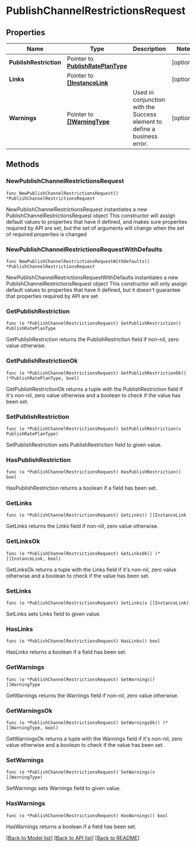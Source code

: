 # PublishChannelRestrictionsRequest

## Properties

Name | Type | Description | Notes
------------ | ------------- | ------------- | -------------
**PublishRestriction** | Pointer to [**PublishRatePlanType**](PublishRatePlanType.md) |  | [optional] 
**Links** | Pointer to [**[]InstanceLink**](InstanceLink.md) |  | [optional] 
**Warnings** | Pointer to [**[]WarningType**](WarningType.md) | Used in conjunction with the Success element to define a business error. | [optional] 

## Methods

### NewPublishChannelRestrictionsRequest

`func NewPublishChannelRestrictionsRequest() *PublishChannelRestrictionsRequest`

NewPublishChannelRestrictionsRequest instantiates a new PublishChannelRestrictionsRequest object
This constructor will assign default values to properties that have it defined,
and makes sure properties required by API are set, but the set of arguments
will change when the set of required properties is changed

### NewPublishChannelRestrictionsRequestWithDefaults

`func NewPublishChannelRestrictionsRequestWithDefaults() *PublishChannelRestrictionsRequest`

NewPublishChannelRestrictionsRequestWithDefaults instantiates a new PublishChannelRestrictionsRequest object
This constructor will only assign default values to properties that have it defined,
but it doesn't guarantee that properties required by API are set

### GetPublishRestriction

`func (o *PublishChannelRestrictionsRequest) GetPublishRestriction() PublishRatePlanType`

GetPublishRestriction returns the PublishRestriction field if non-nil, zero value otherwise.

### GetPublishRestrictionOk

`func (o *PublishChannelRestrictionsRequest) GetPublishRestrictionOk() (*PublishRatePlanType, bool)`

GetPublishRestrictionOk returns a tuple with the PublishRestriction field if it's non-nil, zero value otherwise
and a boolean to check if the value has been set.

### SetPublishRestriction

`func (o *PublishChannelRestrictionsRequest) SetPublishRestriction(v PublishRatePlanType)`

SetPublishRestriction sets PublishRestriction field to given value.

### HasPublishRestriction

`func (o *PublishChannelRestrictionsRequest) HasPublishRestriction() bool`

HasPublishRestriction returns a boolean if a field has been set.

### GetLinks

`func (o *PublishChannelRestrictionsRequest) GetLinks() []InstanceLink`

GetLinks returns the Links field if non-nil, zero value otherwise.

### GetLinksOk

`func (o *PublishChannelRestrictionsRequest) GetLinksOk() (*[]InstanceLink, bool)`

GetLinksOk returns a tuple with the Links field if it's non-nil, zero value otherwise
and a boolean to check if the value has been set.

### SetLinks

`func (o *PublishChannelRestrictionsRequest) SetLinks(v []InstanceLink)`

SetLinks sets Links field to given value.

### HasLinks

`func (o *PublishChannelRestrictionsRequest) HasLinks() bool`

HasLinks returns a boolean if a field has been set.

### GetWarnings

`func (o *PublishChannelRestrictionsRequest) GetWarnings() []WarningType`

GetWarnings returns the Warnings field if non-nil, zero value otherwise.

### GetWarningsOk

`func (o *PublishChannelRestrictionsRequest) GetWarningsOk() (*[]WarningType, bool)`

GetWarningsOk returns a tuple with the Warnings field if it's non-nil, zero value otherwise
and a boolean to check if the value has been set.

### SetWarnings

`func (o *PublishChannelRestrictionsRequest) SetWarnings(v []WarningType)`

SetWarnings sets Warnings field to given value.

### HasWarnings

`func (o *PublishChannelRestrictionsRequest) HasWarnings() bool`

HasWarnings returns a boolean if a field has been set.


[[Back to Model list]](../README.md#documentation-for-models) [[Back to API list]](../README.md#documentation-for-api-endpoints) [[Back to README]](../README.md)


